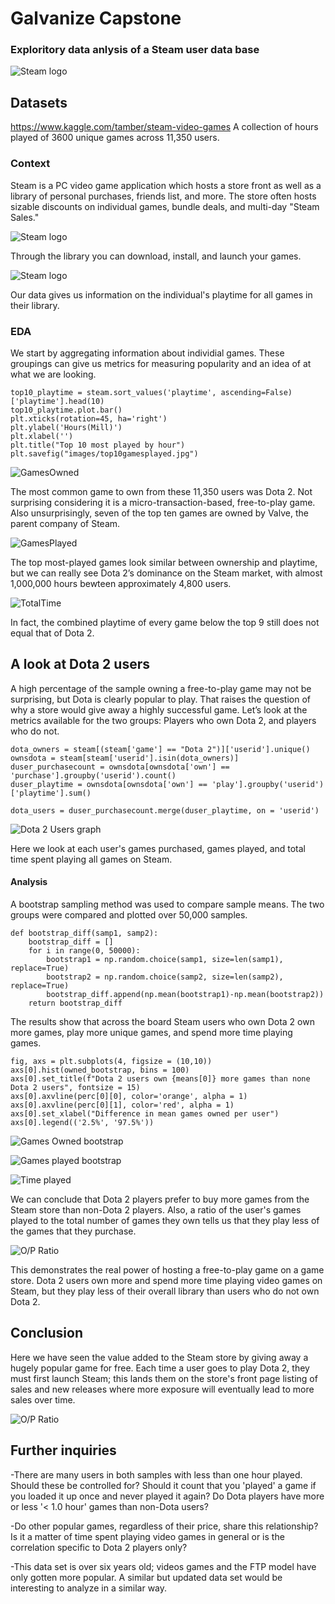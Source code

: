 # Galvanize Capstone
### Exploritory data anlysis of a Steam user data base

![Steam logo](/images/Steam.jpg)

## Datasets
https://www.kaggle.com/tamber/steam-video-games
A collection of hours played of 3600 unique games across 11,350 users. 


### Context
Steam is a PC video game application which hosts a store front as well as a library of personal purchases, friends list, and more. The store often hosts sizable discounts on individual games, bundle deals, and multi-day "Steam Sales." 

![Steam logo](/images/steamstore.jpeg)

Through the library you can download, install, and launch your games.

![Steam logo](/images/steam-lib.jpg)

Our data gives us information on the individual's playtime for all games in their library. 

### EDA
We start by aggregating information about individial games. These groupings can give us metrics for measuring popularity and an idea of at what we are looking. 

```
top10_playtime = steam.sort_values('playtime', ascending=False)['playtime'].head(10)
top10_playtime.plot.bar()
plt.xticks(rotation=45, ha='right')
plt.ylabel('Hours(Mill)')
plt.xlabel('')
plt.title("Top 10 most played by hour")
plt.savefig("images/top10gamesplayed.jpg")
```

![GamesOwned](/images/topowned.png)


The most common game to own from these 11,350 users was Dota 2. Not surprising considering it is a micro-transaction-based, free-to-play game. Also unsurprisingly, seven of the top ten games are owned by Valve, the parent company of Steam.

![GamesPlayed](/images/top10gamesplayed.png)


The top most-played games look similar between ownership and playtime, but we can really see Dota 2’s dominance on the Steam market, with almost 1,000,000 hours bewteen approximately 4,800 users.


![TotalTime](/images/totaltime_pie.png)


In fact, the combined playtime of every game below the top 9 still does not equal that of Dota 2.




## A look at Dota 2 users

A high percentage of the sample owning a free-to-play game may not be surprising, but Dota is clearly popular to play. That raises the question of why a store would give away a highly successful game. Let’s look at the metrics available for the two groups: Players who own Dota 2, and players who do not. 

```
dota_owners = steam[(steam['game'] == "Dota 2")]['userid'].unique()
ownsdota = steam[steam['userid'].isin(dota_owners)]
duser_purchasecount = ownsdota[ownsdota['own'] == 'purchase'].groupby('userid').count()
duser_playtime = ownsdota[ownsdota['own'] == 'play'].groupby('userid')['playtime'].sum()

dota_users = duser_purchasecount.merge(duser_playtime, on = 'userid')
```

![Dota 2 Users graph](/images/Users_db.png)

Here we look at each user's games purchased, games played, and total time spent playing all games on Steam. 

#### Analysis


A bootstrap sampling method was used to compare sample means. The two groups were compared and plotted over 50,000 samples. 

```
def bootstrap_diff(samp1, samp2):
    bootstrap_diff = []
    for i in range(0, 50000):
        bootstrap1 = np.random.choice(samp1, size=len(samp1), replace=True)
        bootstrap2 = np.random.choice(samp2, size=len(samp2), replace=True)
        bootstrap_diff.append(np.mean(bootstrap1)-np.mean(bootstrap2))
    return bootstrap_diff
```
The results show that across the board Steam users who own Dota 2 own more games, play more unique games, and spend more time playing games.

```
fig, axs = plt.subplots(4, figsize = (10,10))
axs[0].hist(owned_bootstrap, bins = 100)
axs[0].set_title(f"Dota 2 users own {means[0]} more games than none Dota 2 users", fontsize = 15)
axs[0].axvline(perc[0][0], color='orange', alpha = 1)
axs[0].axvline(perc[0][1], color='red', alpha = 1)
axs[0].set_xlabel("Difference in mean games owned per user")
axs[0].legend(('2.5%', '97.5%'))
```

![Games Owned bootstrap](/images/owned_bootstrap2.png)


![Games played bootstrap](/images/played_bootstrap2.png)


![Time played](/images/playtime_bootstrap2.png)


We can conclude that Dota 2 players prefer to buy more games from the Steam store than non-Dota 2 players. Also, a ratio of the user's games played to the total number of games they own tells us that they play less of the games that they purchase. 

![O/P Ratio](/images/op_bootstrap2.png)

This demonstrates the real power of hosting a free-to-play game on a game store. Dota 2 users own more and spend more time playing video games on Steam, but they play less of their overall library than users who do not own Dota 2. 

## Conclusion
Here we have seen the value added to the Steam store by giving away a hugely popular game for free. Each time a user goes to play Dota 2, they must first launch Steam; this lands them on the store's front page listing of sales and new releases where more exposure will eventually lead to more sales over time.


![O/P Ratio](/images/steamsale.jpg)



## Further inquiries


-There are many users in both samples with less than one hour played. Should these be controlled for? Should it count that you 'played' a game if you loaded it up once and never played it again? Do Dota players have more or less '< 1.0 hour' games than non-Dota users?

-Do other popular games, regardless of their price, share this relationship? Is it a matter of time spent playing video games in general or is the correlation specific to Dota 2 players only?


-This data set is over six years old; videos games and the FTP model have only gotten more popular. A similar but updated data set would be interesting to analyze in a similar way.